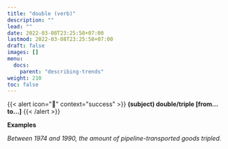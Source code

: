 ```yaml
---
title: "double (verb)"
description: ""
lead: ""
date: 2022-03-08T23:25:58+07:00
lastmod: 2022-03-08T23:25:58+07:00
draft: false
images: []
menu:
  docs:
    parent: "describing-trends"
weight: 210
toc: false
---
```


{{< alert icon="🌱" context="success" >}}
**(subject) double/triple [from... to...]**
{{< /alert >}}

**Examples**

_Between 1974 and 1990, the amount of pipeline-transported goods tripled._
